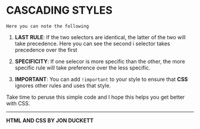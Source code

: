 # CASCADING STYLES
    Here you can note the following

1. **LAST RULE**: 
            If the two selectors are identical, 
            the latter of the two will take 
            precedence. Here you can see 
            the second i selector takes 
            precedence over the first

2. **SPECIFICITY**:
            If one selecor is more specific than the other, the more specific rule will take preference over the less specific.

3. **IMPORTANT**:
            You can add `!important` to your style to ensure that **CSS** ignores other rules and uses that style.

Take time to peruse this simple code and I hope this helps you get better with CSS.

---
**HTML AND CSS BY JON DUCKETT**